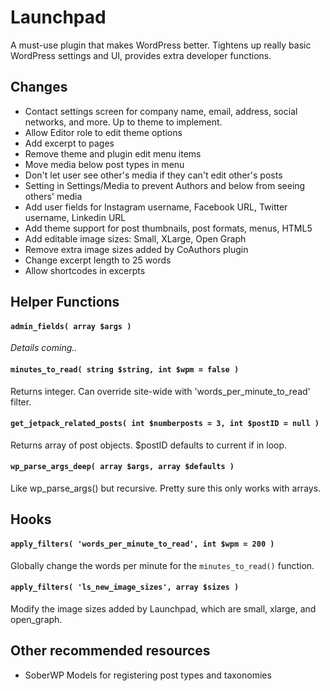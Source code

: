 # Launchpad

A must-use plugin that makes WordPress better.
Tightens up really basic WordPress settings and UI, provides extra developer functions.

## Changes

- Contact settings screen for company name, email, address, social networks, and more. Up to theme to implement.
- Allow Editor role to edit theme options
- Add excerpt to pages
- Remove theme and plugin edit menu items
- Move media below post types in menu
- Don't let user see other's media if they can't edit other's posts
- Setting in Settings/Media to prevent Authors and below from seeing others' media
- Add user fields for Instagram username, Facebook URL, Twitter username, Linkedin URL
- Add theme support for post thumbnails, post formats, menus, HTML5
- Add editable image sizes: Small, XLarge, Open Graph
- Remove extra image sizes added by CoAuthors plugin
- Change excerpt length to 25 words
- Allow shortcodes in excerpts

## Helper Functions

#### `admin_fields( array $args )`

_Details coming.._

#### `minutes_to_read( string $string, int $wpm = false )`

Returns integer. Can override site-wide with 'words_per_minute_to_read' filter.

#### `get_jetpack_related_posts( int $numberposts = 3, int $postID = null )`

Returns array of post objects. $postID defaults to current if in loop.

#### `wp_parse_args_deep( array $args, array $defaults )`

Like wp_parse_args() but recursive. Pretty sure this only works with arrays.

## Hooks

#### `apply_filters( 'words_per_minute_to_read', int $wpm = 200 )`

Globally change the words per minute for the `minutes_to_read()` function.

#### `apply_filters( 'ls_new_image_sizes', array $sizes )`

Modify the image sizes added by Launchpad, which are small, xlarge, and open_graph.

## Other recommended resources

- SoberWP Models for registering post types and taxonomies
